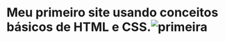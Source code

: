 # Meu primeiro site usando conceitos básicos de HTML e CSS.![primeira](https://user-images.githubusercontent.com/88987234/138946171-048b0d2a-f569-434a-8993-9f0e173be69b.png)
